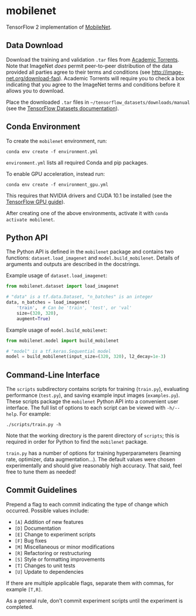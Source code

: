# mobilenet

TensorFlow 2 implementation of [MobileNet](https://arxiv.org/abs/1704.04861).

## Data Download

Download the training and validation `.tar` files from [Academic Torrents](https://academictorrents.com/collection/imagenet-2012). Note that ImageNet *does* permit peer-to-peer distribution of the data provided all parties agree to their terms and conditions (see http://image-net.org/download-faq). Academic Torrents will require you to check a box indicating that you agree to the ImageNet terms and conditions before it allows you to download.

Place the downloaded `.tar` files in `~/tensorflow_datasets/downloads/manual` (see the [TensorFlow Datasets documentation](https://www.tensorflow.org/datasets/catalog/imagenet2012)).

## Conda Environment

To create the `mobilenet` environment, run:
```
conda env create -f environment.yml
```
`environment.yml` lists all required Conda and pip packages.

To enable GPU acceleration, instead run:
```
conda env create -f environment_gpu.yml
```
This requires that NVIDIA drivers and CUDA 10.1 be installed (see the [TensorFlow GPU guide](https://www.tensorflow.org/install/gpu)).

After creating one of the above environments, activate it with `conda activate mobilenet`.

## Python API

The Python API is defined in the `mobilenet` package and contains two functions: `dataset.load_imagenet` and `model.build_mobilenet`. Details of arguments and outputs are described in the docstrings.

Example usage of `dataset.load_imagenet`:
```python
from mobilenet.dataset import load_imagenet

# "data" is a tf.data.Dataset, "n_batches" is an integer
data, n_batches = load_imagenet(
    'train',  # Can be 'train', 'test', or 'val'
    size=(320, 320),
    augment=True)
```

Example usage of `model.build_mobilenet`:
```python
from mobilenet.model import build_mobilenet

# "model" is a tf.keras.Sequential model
model = build_mobilenet(input_size=(320, 320), l2_decay=1e-3)
```

## Command-Line Interface

The `scripts` subdirectory contains scripts for training (`train.py`), evaluating performance (`test.py`), and saving example input images (`examples.py`). These scripts package the `mobilenet` Python API into a convenient user interface. The full list of options to each script can be viewed with `-h/--help`. For example:
```
./scripts/train.py -h
```
Note that the working directory is the parent directory of `scripts`; this is required in order for Python to find the `mobilenet` package.

`train.py` has a number of options for training hyperparameters (learning rate, optimizer, data augmentation...). The default values were chosen experimentally and should give reasonably high accuracy. That said, feel free to tune them as needed!

## Commit Guidelines

Prepend a flag to each commit indicating the type of change which occurred.
Possible values include:

 - `[A]` Addition of new features
 - `[D]` Documentation
 - `[E]` Change to experiment scripts
 - `[F]` Bug fixes
 - `[M]` Miscellaneous or minor modifications
 - `[R]` Refactoring or restructuring
 - `[S]` Style or formatting improvements
 - `[T]` Changes to unit tests
 - `[U]` Update to dependencies

If there are multiple applicable flags, separate them with commas, for example
`[T,R]`.

As a general rule, don't commit experiment scripts until the experiment is completed.
